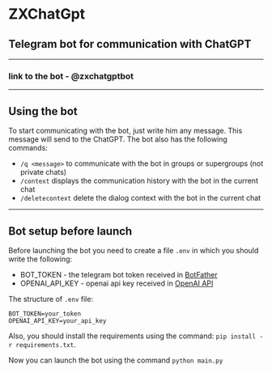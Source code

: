 # ZXChatGpt

## Telegram bot for communication with ChatGPT

---
### link to the bot - @zxchatgptbot

---
## Using the bot
To start communicating with the bot, just write him any message. This message will send to the ChatGPT.
The bot also has the following commands:
- `/q <message>` to communicate with the bot in groups or supergroups (not private chats)
- `/context` displays the communication history with the bot in the current chat
- `/deletecontext` delete the dialog context with the bot in the current chat


---
## Bot setup before launch
Before launching the bot you need to create a file `.env` in which you should write the following:
- BOT_TOKEN - the telegram bot token received in [BotFather](https://t.me/BotFather)
- OPENAI_API_KEY - openai api key received in [OpenAI API](https://platform.openai.com/account/api-keys)

The structure of `.env` file:
```
BOT_TOKEN=your_token
OPENAI_API_KEY=your_api_key
```

Also, you should install the requirements using the command: `pip install -r requirements.txt`.

Now you can launch the bot using the command `python main.py`